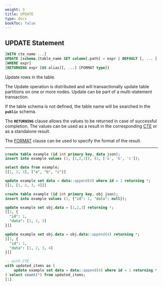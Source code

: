```yaml
---
weight: 3
title: UPDATE
type: docs
bookToc: false
---
```


## UPDATE Statement

```SQL
[WITH cte_name ...]
UPDATE [schema.]table_name SET column[.path] = expr | DEFAULT [, ... ] 
[WHERE expr]
[RETURNING expr [AS alias][, ...] [FORMAT type]]
```

Update rows in the table.

The Update operation is distributed and will transactionally update table partitions on one or more nodes.
Update can be part of a multi-statement transaction.

If the table schema is not defined, the table name will be searched in the **`public`** schema.

The **`RETURNING`** clause allows the values to be returned in case of successful completion. The values can
be used as a result in the corresponding [CTE](/docs/sql/transactions/cte) or as a standalone result.

The [FORMAT](/docs/sql/query/format) clause can be used to specify the format of the result.

---

```SQL
create table example (id int primary key, data json);
insert into example values (1, [1,2,3]), (2, ['a', 'b', 'c']);

select data from example;
[[1, 2, 3], ["a", "b", "c"]]

update example set data = data::append(4) where id = 1 returning *;
[[1, [1, 2, 3, 4]]]
```

```SQL
create table example (id int primary key, obj json);
insert into example values (1, {"id": 1, "data": null});

update example set obj.data = [1,2,3] returning *;
[[1, {
  "id": 1,
  "data": [1, 2, 3]
}]]

update example set obj.data = obj.data::append(4) returning *;
[[1, {
  "id": 1,
  "data": [1, 2, 3, 4]
}]]
```

```SQL
-- with CTE
with updated_items as (
    update example set data = data::append(4) where id = 1 returning *
) select count(*) from updated_items;
[1]
```
